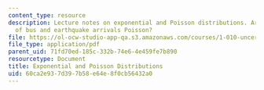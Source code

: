 ```yaml
---
content_type: resource
description: Lecture notes on exponential and Poisson distributions. Are the sequences
  of bus and earthquake arrivals Poisson?
file: https://ol-ocw-studio-app-qa.s3.amazonaws.com/courses/1-010-uncertainty-in-engineering-fall-2008/60ca2e937d397b58e64e8f0cb56432a0_app_06.pdf
file_type: application/pdf
parent_uid: 71fd70ed-185c-332b-74e6-4e459fe7b890
resourcetype: Document
title: Exponential and Poisson Distributions
uid: 60ca2e93-7d39-7b58-e64e-8f0cb56432a0
---
```

